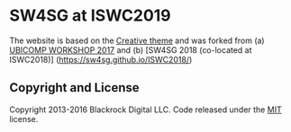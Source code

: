 # SW4SG at ISWC2019
The website is based on the [Creative theme](http://startbootstrap.com/template-overviews/creative/) and was forked from (a) [UBICOMP WORKSHOP 2017](https://ubicomp-mental-health.github.io/workshop-2017.html) and (b) [SW4SG 2018 (co-located at ISWC2018)] (https://sw4sg.github.io/ISWC2018/)

## Copyright and License

Copyright 2013-2016 Blackrock Digital LLC. Code released under the [MIT](https://github.com/BlackrockDigital/startbootstrap-creative/blob/gh-pages/LICENSE) license.
